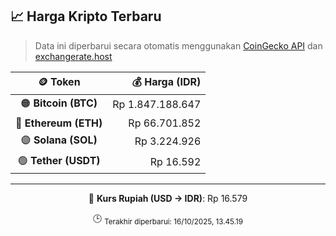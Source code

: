 

<!-- HARGA_KRIPTO -->
## 📈 Harga Kripto Terbaru

> Data ini diperbarui secara otomatis menggunakan [CoinGecko API](https://www.coingecko.com/) dan [exchangerate.host](https://exchangerate.host/)

<div align="center">

| 🪙 Token | 💰 Harga (IDR) |
|:------:|---------------:|
| 🟠 **Bitcoin (BTC)**   | Rp 1.847.188.647 |
| 🔵 **Ethereum (ETH)**  | Rp 66.701.852 |
| 🟣 **Solana (SOL)**    | Rp 3.224.926 |
| 🟢 **Tether (USDT)**   | Rp 16.592 |

---

💱 **Kurs Rupiah (USD → IDR)**: Rp 16.579

🕒 <sub>Terakhir diperbarui: 16/10/2025, 13.45.19</sub>

</div>
<!-- /HARGA_KRIPTO -->